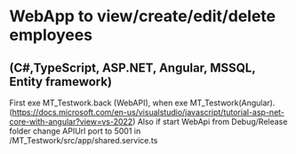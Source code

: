# WebApp to view/create/edit/delete employees
## (C#,TypeScript, ASP.NET, Angular, MSSQL, Entity framework)

First exe MT_Testwork.back (WebAPI), when exe MT_Testwork(Angular).
(https://docs.microsoft.com/en-us/visualstudio/javascript/tutorial-asp-net-core-with-angular?view=vs-2022)
Also if start WebApi from Debug/Release folder change APIUrl port to 5001 in /MT_Testwork/src/app/shared.service.ts
